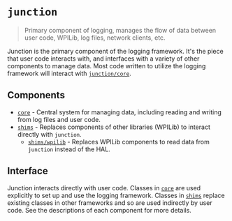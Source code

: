 # `junction`

> Primary component of logging, manages the flow of data between user code, WPILib, log files, network clients, etc.

Junction is the primary component of the logging framework. It's the piece that user code interacts with, and interfaces with a variety of other components to manage data. Most code written to utilize the logging framework will interact with [`junction/core`](/junction/core).

## Components

* [`core`](/junction/core) - Central system for managing data, including reading and writing from log files and user code.
* [`shims`](/junction/shims) - Replaces components of other libraries (WPILib) to interact directly with `junction`.
  * [`shims/wpilib`](/junction/shims/wpilib) - Replaces WPILib components to read data from `junction` instead of the HAL.

## Interface

Junction interacts directly with user code. Classes in [`core`](/junction/core) are used explicitly to set up and use the logging framework. Classes in [`shims`](/junction/shims) replace existing classes in other frameworks and so are used indirectly by user code. See the descriptions of each component for more details.